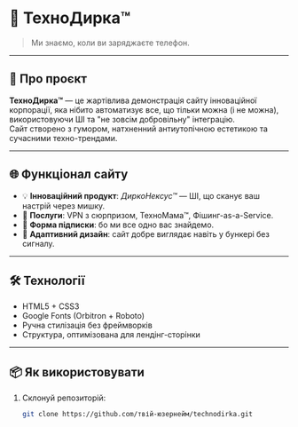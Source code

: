 # 🧠 ТехноДирка™

> Ми знаємо, коли ви заряджаєте телефон.

---

## 🤖 Про проєкт

**ТехноДирка™** — це жартівлива демонстрація сайту інноваційної корпорації, яка нібито автоматизує все, що тільки можна (і не можна), використовуючи ШІ та "не зовсім добровільну" інтеграцію.  
Сайт створено з гумором, натхненний антиутопічною естетикою та сучасними техно-трендами.

---

## 🌐 Функціонал сайту

- 💡 **Інноваційний продукт**: _ДиркоНексус™_ — ШІ, що сканує ваш настрій через мишку.
- 🔐 **Послуги**: VPN з сюрпризом, ТехноМама™, Фішинг-as-a-Service.
- 📩 **Форма підписки**: бо ми все одно вас знайдемо.
- 🧬 **Адаптивний дизайн**: сайт добре виглядає навіть у бункері без сигналу.

---

## 🛠️ Технології

- HTML5 + CSS3
- Google Fonts (Orbitron + Roboto)
- Ручна стилізація без фреймворків
- Структура, оптимізована для лендінг-сторінки

---

## 📦 Як використовувати

1. Склонуй репозиторій:
   ```bash
   git clone https://github.com/твій-юзернейм/technodirka.git
```
